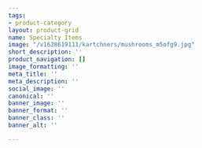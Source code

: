 ```yaml
---
tags:
- product-category
layout: product-grid
name: Specialty Items
image: "/v1628619111/kartchners/mushrooms_m5ofg9.jpg"
short_description: ''
product_navigation: []
image_formatting: ''
meta_title: ''
meta_description: ''
social_image: ''
canonical: ''
banner_image: ''
banner_format: ''
banner_class: ''
banner_alt: ''

---
```

